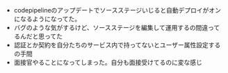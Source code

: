 - codepipelineのアップデートでソースステージいじると自動デプロイがオンになるようになってた。
- バグのような気がするけど、ソースステージを編集して運用するの間違ってるんだと思ってた
- 認証とか契約を自分たちのサービス内で持ってないとユーザー属性設定するの手間
- 面接官やることになってしまった。自分も面接受けてるのに変な感じ
